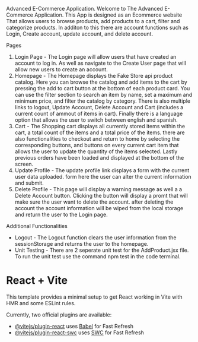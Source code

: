 Advanced E-Commerce Application.
Welcome to The Advanced E-Commerce Application. This App is designed as an Ecommerce website That allows users to browse products, add products to a cart, filter and categorize products. In additon to this there are account functions such as Login, Create account, 
update account, and delete account.

Pages
1. Login Page - The Login page will allow users that have created an account to log in. As well as navigate to the Create User page that will allow new users to create an account.
2. Homepage - The Homepage displays the Fake Store api product catalog. Here you can browse the catalog and add items to the cart by pressing the add to cart button at the bottom of each product card. You can use the filter section to search an item by name, set a maximum and minimum price, and filter the catalog by category. There is also multiple links to logout, Update Account, Delete Account and Cart (includes a current count of ammout of items in cart). Finally there is a language option that allows the user to switch between english and spanish.
3. Cart - The Shopping cart displays all currently stored items within the cart, a total count of the items and a total price of the items. there are also functionalities to checkout and return to home by selecting the corresponding buttons, and buttons on every current cart item that allows the user to update the quantity of the items selected. Lastly previous orders have been loaded and displayed at the bottom of the screen.
4. Update Profile - The update profile link displays a form with the current user data uploaded. form here the user can alter the current information and submit.
5. Delete Profile - This page will display a warning message as well a a Delete Account button. Clicking the button will display a promt that will make sure the user want to delete the account. after deleting the account the account information will be wiped from the local storage and return the user to the Login page.

 Additional Functionalities
  - Logout - The Logout function clears the user information from the sessionStorage and returns the user to the homepage.
  - Unit Testing - There are 2 seperate unit test for the AddProduct.jsx file. To run the unit test use the command npm test in the code terminal.




# React + Vite

This template provides a minimal setup to get React working in Vite with HMR and some ESLint rules.

Currently, two official plugins are available:

- [@vitejs/plugin-react](https://github.com/vitejs/vite-plugin-react/blob/main/packages/plugin-react/README.md) uses [Babel](https://babeljs.io/) for Fast Refresh
- [@vitejs/plugin-react-swc](https://github.com/vitejs/vite-plugin-react-swc) uses [SWC](https://swc.rs/) for Fast Refresh
